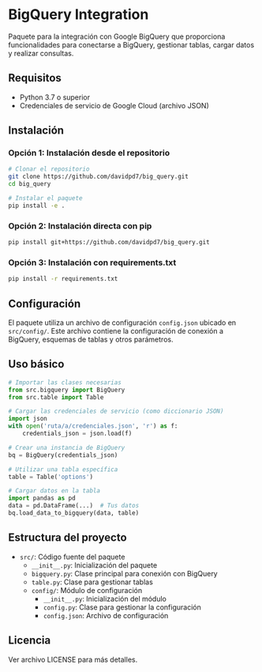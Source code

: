 # BigQuery Integration

Paquete para la integración con Google BigQuery que proporciona funcionalidades para conectarse a BigQuery, gestionar tablas, cargar datos y realizar consultas.

## Requisitos

- Python 3.7 o superior
- Credenciales de servicio de Google Cloud (archivo JSON)

## Instalación

### Opción 1: Instalación desde el repositorio

```bash
# Clonar el repositorio
git clone https://github.com/davidpd7/big_query.git
cd big_query

# Instalar el paquete
pip install -e .
```

### Opción 2: Instalación directa con pip

```bash
pip install git+https://github.com/davidpd7/big_query.git
```

### Opción 3: Instalación con requirements.txt

```bash
pip install -r requirements.txt
```

## Configuración

El paquete utiliza un archivo de configuración `config.json` ubicado en `src/config/`. Este archivo contiene la configuración de conexión a BigQuery, esquemas de tablas y otros parámetros.

## Uso básico

```python
# Importar las clases necesarias
from src.bigquery import BigQuery
from src.table import Table

# Cargar las credenciales de servicio (como diccionario JSON)
import json
with open('ruta/a/credenciales.json', 'r') as f:
    credentials_json = json.load(f)

# Crear una instancia de BigQuery
bq = BigQuery(credentials_json)

# Utilizar una tabla específica
table = Table('options')

# Cargar datos en la tabla
import pandas as pd
data = pd.DataFrame(...)  # Tus datos
bq.load_data_to_bigquery(data, table)
```

## Estructura del proyecto

- `src/`: Código fuente del paquete
  - `__init__.py`: Inicialización del paquete
  - `bigquery.py`: Clase principal para conexión con BigQuery
  - `table.py`: Clase para gestionar tablas
  - `config/`: Módulo de configuración
    - `__init__.py`: Inicialización del módulo
    - `config.py`: Clase para gestionar la configuración
    - `config.json`: Archivo de configuración

## Licencia

Ver archivo LICENSE para más detalles. 